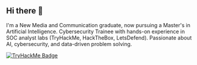 ## Hi there 👋

I'm a New Media and Communication graduate, now pursuing a Master's in Artificial Intelligence. Cybersecurity Trainee with hands-on experience in SOC analyst labs (TryHackMe, HackTheBox, LetsDefend). Passionate about AI, cybersecurity, and data-driven problem solving.  

<!--
**r00trose/r00trose** is a ✨ _special_ ✨ repository because its `README.md` (this file) appears on your GitHub profile.

Here are some ideas to get you started:

- 🔭 I’m currently working on ...
- 🌱 I’m currently learning ...
- 👯 I’m looking to collaborate on ...
- 🤔 I’m looking for help with ...
- 💬 Ask me about ...
- 📫 How to reach me: ...
- 😄 Pronouns: ...
- ⚡ Fun fact: ...
-->
[<img src="https://tryhackme-badges.s3.amazonaws.com/r00trose.png" alt="TryHackMe Badge" />](https://tryhackme.com/p/r00trose)
